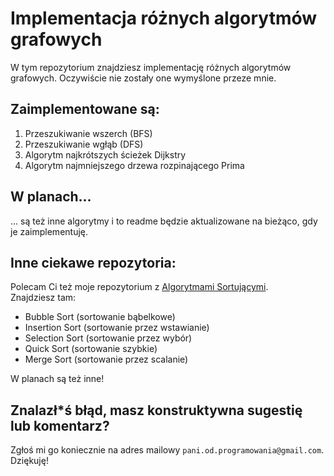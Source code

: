 # Implementacja różnych algorytmów grafowych

W tym repozytorium znajdziesz implementację różnych algorytmów grafowych. Oczywiście nie zostały one wymyślone przeze mnie. <br/>

## Zaimplementowane są:
1. Przeszukiwanie wszerch (BFS)
2. Przeszukiwanie wgłąb (DFS)
3. Algorytm najkrótszych ścieżek Dijkstry
4. Algorytm najmniejszego drzewa rozpinającego Prima

## W planach...
... są też inne algorytmy i to readme będzie aktualizowane na bieżąco, gdy je zaimplementuję.

## Inne ciekawe repozytoria:
Polecam Ci też moje repozytorium z [Algorytmami Sortującymi](https://github.com/PaniOdProgramowania/SortingAlgorithms).<br/>
Znajdziesz tam:
* Bubble Sort (sortowanie bąbelkowe)
* Insertion Sort (sortowanie przez wstawianie)
* Selection Sort (sortowanie przez wybór)
* Quick Sort (sortowanie szybkie)
* Merge Sort (sortowanie przez scalanie)

W planach są też inne!

## Znalazł*ś błąd, masz konstruktywna sugestię lub komentarz?
Zgłoś mi go koniecznie na adres mailowy `pani.od.programowania@gmail.com`. Dziękuję!